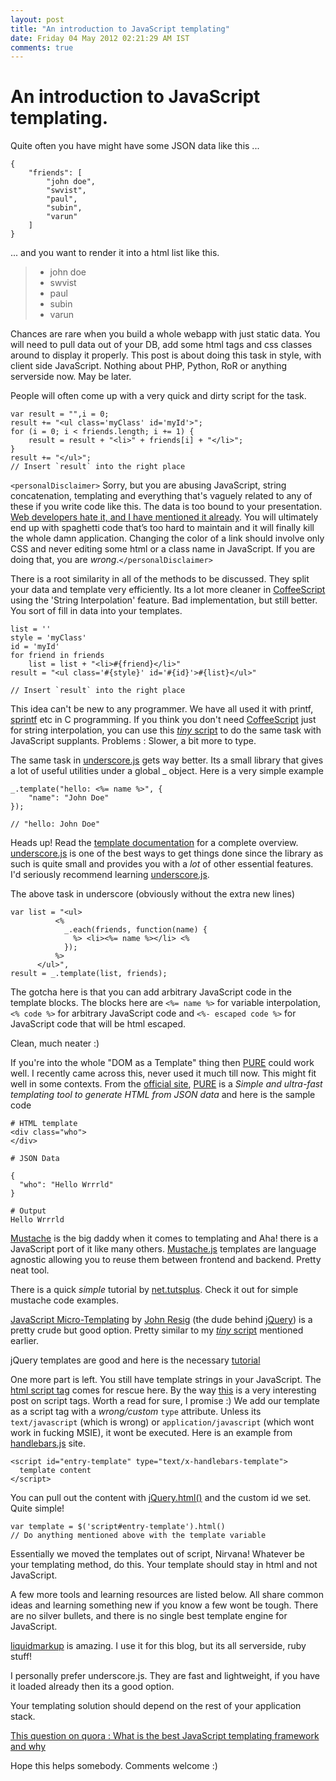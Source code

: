 ```yaml
---
layout: post
title: "An introduction to JavaScript templating"
date: Friday 04 May 2012 02:21:29 AM IST 
comments: true
---
```

# An introduction to JavaScript templating. 
Quite often you have might have some JSON data like this ...

    {
        "friends": [
            "john doe",
            "swvist",
            "paul",
            "subin",
            "varun"
        ]
    }

... and you want to render it into a html list like this.

> * john doe
> * swvist
> * paul
> * subin
> * varun

Chances are rare when you build a whole webapp with just static data. You will need to pull data out of your DB, add some html tags and css classes around to display it properly. This post is about doing this task in style, with client side JavaScript. Nothing about PHP, Python, RoR or anything serverside now. May be later.

People will often come up with a very quick and dirty script for the task.

    var result = "",i = 0;
    result += "<ul class='myClass' id='myId'>";
    for (i = 0; i < friends.length; i += 1) {
        result = result + "<li>" + friends[i] + "</li>";
    }
    result += "</ul>";
    // Insert `result` into the right place​​​​​

`<personalDisclaimer>` Sorry, but you are abusing JavaScript, string concatenation, templating and everything that's vaguely related to any of these if you write code like this. The data is too bound to your presentation. [Web developers hate it, and I have mentioned it already](/04-15-2012/jekyll-powered-blog.html). You will ultimately end up with spaghetti code that’s too hard to maintain and it will finally kill the whole damn application. Changing the color of a link should involve only CSS and never editing some html or a class name in JavaScript. If you are doing that, you are _*wrong*_.`</personalDisclaimer>`

There is a root similarity in all of the methods to be discussed. They split your data and template very efficiently. Its a lot more cleaner in [CoffeeScript](http://coffeescript.org/) using the 'String Interpolation' feature. Bad implementation, but still better. You sort of fill in data into your templates.

    list = ''
    style = 'myClass'
    id = 'myId'
    for friend in friends
        list = list + "<li>#{friend}</li>"
    result = "<ul class='#{style}' id='#{id}'>#{list}</ul>"

    // Insert `result` into the right place​​​​​

This idea can't be new to any programmer. We have all used it with printf, [sprintf](http://code.google.com/p/sprintf/) etc in C programming.
If you think you don't need [CoffeeScript](http://coffeescript.org/) just for string interpolation, you can use this [*tiny* script](https://gist.github.com/1321623) to do the same task with JavaScript supplants. Problems : Slower, a bit more to type. 

The same task in [underscore.js](http://documentcloud.github.com/underscore/) gets way better. Its a small library that gives a lot of useful utilities under a global _ object.
Here is a very simple example 

    _.template("hello: <%= name %>", {
        "name": "John Doe"
    });​

    // "hello: John Doe"

<span class="label label-info">Heads up!</span> 
Read the [template documentation](http://documentcloud.github.com/underscore/#template) for a complete overview. [underscore.js](http://documentcloud.github.com/underscore/) is one of the best ways to get things done since the library as such is quite small and provides you with a *lot* of other essential features. I'd seriously recommend learning [underscore.js](http://documentcloud.github.com/underscore/).

The above task in underscore (obviously without the extra new lines)

	var list = "<ul>
			  <%
			    _.each(friends, function(name) {
			      %> <li><%= name %></li> <%
			    });
			  %>
		  </ul>",
	result = _.template(list, friends);​

The gotcha here is that you can add arbitrary JavaScript code in the template blocks. The blocks here are `<%= name %>` for variable interpolation, `<% code %>` for arbitrary JavaScript code and `<%- escaped code %>` for JavaScript code that will be html escaped.

Clean, much neater :)

If you're into the whole "DOM as a Template" thing then [PURE](http://beebole.com/pure/#) could work well. I recently came across this, never used it much till now. This might fit well in some contexts. From the [official site](http://beebole.com/pure/#), [PURE](http://beebole.com/pure/#) is a *Simple and ultra-fast templating tool to generate HTML from JSON data* and here is the sample code

	# HTML template
	<div class="who">
	</div>

	# JSON Data

	{
	  "who": "Hello Wrrrld"
	}

	# Output
	Hello Wrrrld

[Mustache](http://mustache.github.com/) is the big daddy when it comes to templating and Aha! there is a JavaScript port of it like many others. [Mustache.js](https://github.com/janl/mustache.js) templates are language agnostic allowing you to reuse them between frontend and backend. Pretty neat tool.

There is a quick *simple* tutorial by [net.tutsplus](http://net.tutsplus.com/tutorials/JavaScript-ajax/quick-tip-using-the-mustache-template-library/). Check it out for simple mustache code examples.

[JavaScript Micro-Templating](http://ejohn.org/blog/JavaScript-micro-templating/) by [John Resig](http://ejohn.org) (the dude behind [jQuery](jquery.com)) is a pretty crude but good option. Pretty similar to my [*tiny* script](https://gist.github.com/1321623) mentioned earlier.

jQuery templates are good and here is the necessary [tutorial](http://blog.reybango.com/2010/07/09/not-using-jquery-javascript-templates-youre-really-missing-out/)

One more part is left. You still have template strings in your JavaScript. The [html script tag](https://developer.mozilla.org/en/HTML/Element/script) comes for rescue here. By the way [this](http://www.sitepoint.com/javascript-mime-type-damned-if-you-do-damned-if-you-dont/) is a very interesting post on script tags. Worth a read for sure, I promise :) We add our template as a script tag with a *wrong/custom* `type` attribute. Unless its `text/javascript` (which is wrong) or `application/javascript` (which wont work in fucking MSIE), it wont be executed. Here is an example from [handlebars.js](http://handlebarsjs.com/) site.

	<script id="entry-template" type="text/x-handlebars-template">
	  template content
	</script>

You can pull out the content with [jQuery.html()](http://api.jquery.com/html/) and the custom id we set. Quite simple!

    var template = $('script#entry-template').html()
    // Do anything mentioned above with the template variable

Essentially we moved the templates out of script, Nirvana! Whatever be your templating method, do this. Your template should stay in html and not JavaScript.

A few more tools and learning resources are listed below. All share common ideas and learning something new if you know a few wont be tough. There are no silver bullets, and there is no single best template engine for JavaScript.

[liquidmarkup](http://liquidmarkup.org/) is amazing. I use it for this blog, but its all serverside, ruby stuff!

I personally prefer underscore.js. They are fast and lightweight, if you have it loaded already then its a good option.

Your templating solution should depend on the rest of your application stack.

[This question on quora : What is the best JavaScript templating framework and why](http://www.quora.com/What-is-the-best-JavaScript-templating-framework-and-why)

Hope this helps somebody. Comments welcome :)


